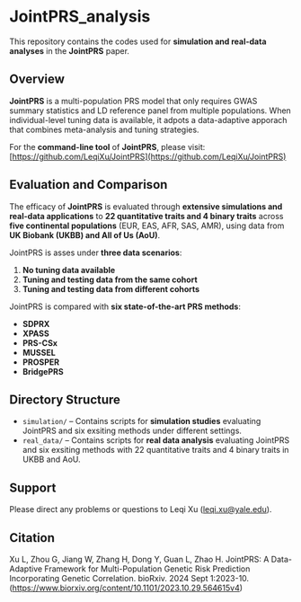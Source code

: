 # JointPRS_analysis  
This repository contains the codes used for **simulation and real-data analyses** in the **JointPRS** paper.  

## Overview  
**JointPRS** is a multi-population PRS model that only requires GWAS summary statistics and LD reference panel from multiple populations. When individual-level tuning data is available, it adpots a data-adaptive apporach that combines meta-analysis and tuning strategies.

For the **command-line tool** of **JointPRS**, please visit: [https://github.com/LeqiXu/JointPRS](https://github.com/LeqiXu/JointPRS)

## Evaluation and Comparison  
The efficacy of **JointPRS** is evaluated through **extensive simulations and real-data applications** to **22 quantitative traits and 4 binary traits** across **five continental populations** (EUR, EAS, AFR, SAS, AMR), using data from **UK Biobank (UKBB) and All of Us (AoU)**.  

JointPRS is asses under **three data scenarios**:  
1. **No tuning data available**  
2. **Tuning and testing data from the same cohort**  
3. **Tuning and testing data from different cohorts**  

JointPRS is compared with **six state-of-the-art PRS methods**:  
- **SDPRX**  
- **XPASS**  
- **PRS-CSx**  
- **MUSSEL**  
- **PROSPER**  
- **BridgePRS**  

## Directory Structure  
- `simulation/` – Contains scripts for **simulation studies** evaluating JointPRS and six exsiting methods under different settings.  
- `real_data/` – Contains scripts for **real data analysis** evaluating JointPRS and six exsiting methods with 22 quantitative traits and 4 binary traits in UKBB and AoU.  

## Support
Please direct any problems or questions to Leqi Xu (leqi.xu@yale.edu).

## Citation  
Xu L, Zhou G, Jiang W, Zhang H, Dong Y, Guan L, Zhao H. JointPRS: A Data-Adaptive Framework for Multi-Population Genetic Risk Prediction Incorporating Genetic Correlation. bioRxiv. 2024 Sept 1:2023-10. (https://www.biorxiv.org/content/10.1101/2023.10.29.564615v4)
